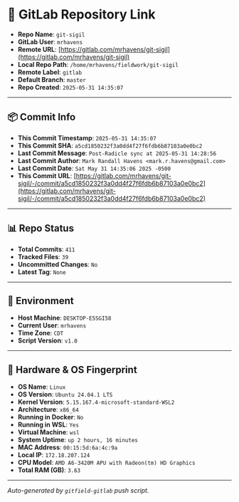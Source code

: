 # 🔗 GitLab Repository Link

- **Repo Name**: `git-sigil`
- **GitLab User**: `mrhavens`
- **Remote URL**: [https://gitlab.com/mrhavens/git-sigil](https://gitlab.com/mrhavens/git-sigil)
- **Local Repo Path**: `/home/mrhavens/fieldwork/git-sigil`
- **Remote Label**: `gitlab`
- **Default Branch**: `master`
- **Repo Created**: `2025-05-31 14:35:07`

---

## 📦 Commit Info

- **This Commit Timestamp**: `2025-05-31 14:35:07`
- **This Commit SHA**: `a5cd1850232f3a0dd4f27f6fdb6b87103a0e0bc2`
- **Last Commit Message**: `Post-Radicle sync at 2025-05-31 14:28:56`
- **Last Commit Author**: `Mark Randall Havens <mark.r.havens@gmail.com>`
- **Last Commit Date**: `Sat May 31 14:35:06 2025 -0500`
- **This Commit URL**: [https://gitlab.com/mrhavens/git-sigil/-/commit/a5cd1850232f3a0dd4f27f6fdb6b87103a0e0bc2](https://gitlab.com/mrhavens/git-sigil/-/commit/a5cd1850232f3a0dd4f27f6fdb6b87103a0e0bc2)

---

## 📊 Repo Status

- **Total Commits**: `411`
- **Tracked Files**: `39`
- **Uncommitted Changes**: `No`
- **Latest Tag**: `None`

---

## 🧽 Environment

- **Host Machine**: `DESKTOP-E5SGI58`
- **Current User**: `mrhavens`
- **Time Zone**: `CDT`
- **Script Version**: `v1.0`

---

## 🧬 Hardware & OS Fingerprint

- **OS Name**: `Linux`
- **OS Version**: `Ubuntu 24.04.1 LTS`
- **Kernel Version**: `5.15.167.4-microsoft-standard-WSL2`
- **Architecture**: `x86_64`
- **Running in Docker**: `No`
- **Running in WSL**: `Yes`
- **Virtual Machine**: `wsl`
- **System Uptime**: `up 2 hours, 16 minutes`
- **MAC Address**: `00:15:5d:6a:4c:9a`
- **Local IP**: `172.18.207.124`
- **CPU Model**: `AMD A6-3420M APU with Radeon(tm) HD Graphics`
- **Total RAM (GB)**: `3.63`

---

_Auto-generated by `gitfield-gitlab` push script._
